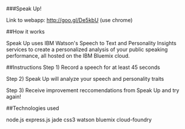 ###Speak Up!

Link to webapp: http://goo.gl/De5kbU (use chrome)

##How it works

Speak Up uses IBM Watson's Speech to Text and Personality Insights services to create a personalized analysis of your public speaking performance, all hosted on the IBM Bluemix cloud.

##Instructions
Step 1) Record a speech for at least 45 seconds

Step 2) Speak Up will analyze your speech and personality traits

Step 3) Receive improvement reccomendations from Speak Up and try again!

##Technologies used

node.js
express.js
jade
css3
watson
bluemix
cloud-foundry
